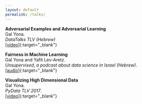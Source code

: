 ```yaml
---
layout: default
permalink: /talks/
---
```


**Adversarial Examples and Adversarial Learning**  
Gal Yona.  
*DataTalks TLV (Hebrew)*  
[[video]](https://www.youtube.com/watch?v=Z9D87D_zkOA){:target="_blank"}

**Fairness in Machine Learning**  
Gal Yona and Yafit Lev-Aretz.   
*Unsupervised, a podcast about data science in Israel (Hebrew)*.  
[[audio]](http://www.unsupervised-podcast.xyz/5d7fc118){:target="_blank"}

**Visualizing High Dimensional Data**  
Gal Yona.   
*PyData TLV 2017*.     
[[video]](https://www.youtube.com/watch?v=aStvaXMhGGs){:target="_blank"}
